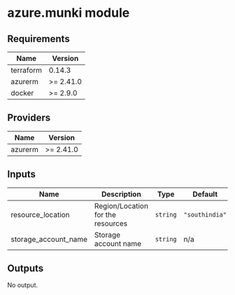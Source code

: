 # azure.munki module

## Requirements

| Name | Version |
|------|---------|
| terraform | 0.14.3 |
| azurerm | >= 2.41.0 |
| docker | >= 2.9.0 |

## Providers

| Name | Version |
|------|---------|
| azurerm | >= 2.41.0 |

## Inputs

| Name | Description | Type | Default | Required |
|------|-------------|------|---------|:--------:|
| resource\_location | Region/Location for the resources | `string` | `"southindia"` | no |
| storage\_account\_name | Storage account name | `string` | n/a | yes |

## Outputs

No output.

